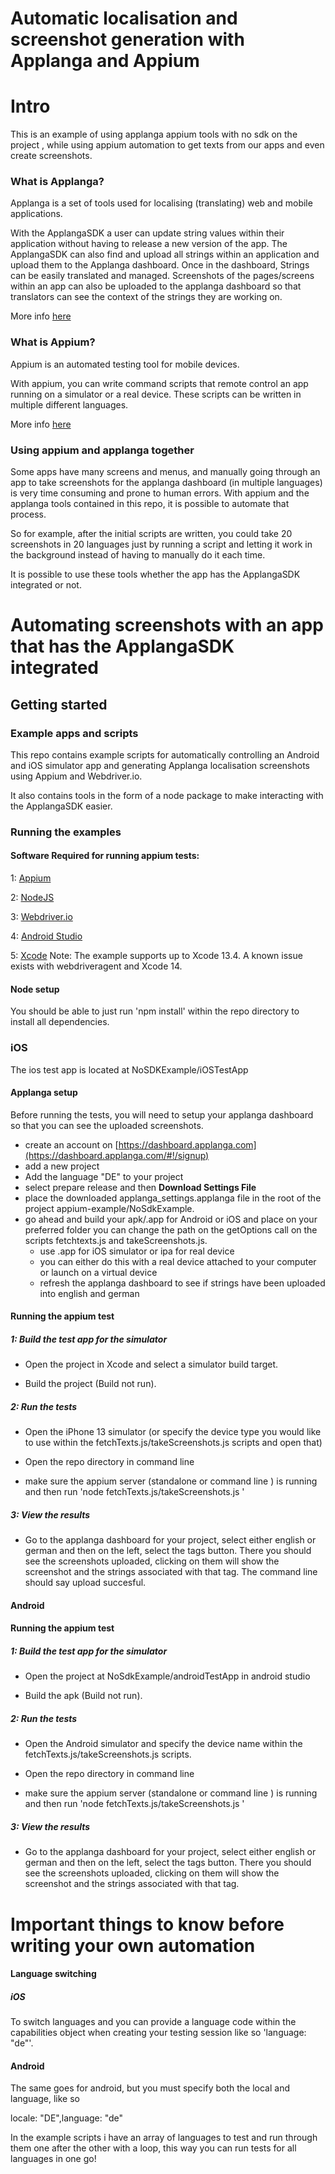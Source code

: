 # Automatic localisation and screenshot generation with Applanga and Appium

# Intro
This is an example of using applanga appium tools with no sdk on the project , while using appium automation to get texts from our apps and even create screenshots.

### What is Applanga?
Applanga is a set of tools used for localising (translating) web and mobile applications. 

With the ApplangaSDK a user can update string values within their application without having to release a new version of the app. The ApplangaSDK can also find and upload all strings within an application and upload them to the Applanga dashboard. Once in the dashboard, Strings can be easily translated and managed. Screenshots of the pages/screens within an app can also be uploaded to the applanga dashboard so that translators can see the context of the strings they are working on. 

More info [here](https://www.applanga.com/)

### What is Appium?

Appium is an automated testing tool for mobile devices. 

With appium, you can write command scripts that remote control an app running on a simulator or a real device. These scripts can be written in multiple different languages.

More info [here](http://appium.io/)


### Using appium and applanga together

Some apps have many screens and menus, and manually going through an app to take screenshots for the applanga dashboard (in multiple languages) is very time consuming and prone to human errors. With appium and the applanga tools contained in this repo, it is possible to automate that process. 

So for example, after the initial scripts are written, you could take 20 screenshots in 20 languages just by running a script and letting it work in the background instead of having to manually do it each time.

It is possible to use these tools whether the app has the ApplangaSDK integrated or not.

# Automating screenshots with an app that has the ApplangaSDK integrated

## Getting started

### Example apps and scripts

This repo contains example scripts for automatically controlling an Android and iOS simulator app and generating Applanga localisation screenshots using Appium and Webdriver.io.

It also contains tools in the form of a node package to make interacting with the ApplangaSDK easier.

### Running the examples

#### Software Required for running appium tests:

1: [Appium](http://appium.io/docs/en/about-appium/getting-started/)

2: [NodeJS](https://nodejs.org/en/download/)

3: [Webdriver.io](https://webdriver.io/)

4: [Android Studio](https://developer.android.com/studio)

5: [Xcode](https://apps.apple.com/us/app/xcode/id497799835?mt=12) Note: The example supports up to Xcode 13.4. A known issue exists with webdriveragent and Xcode 14.

#### Node setup

You should be able to just run 'npm install' within the repo directory to install all dependencies.


### iOS

The ios test app is located at NoSDKExample/iOSTestApp

#### Applanga setup

Before running the tests, you will need to setup your applanga dashboard so that you can see the uploaded screenshots.

* create an account on [https://dashboard.applanga.com](https://dashboard.applanga.com/#!/signup)
* add a new project 
* Add the language "DE" to your project
* select prepare release and then **Download Settings File** 
* place the downloaded applanga_settings.applanga file in the root of the project appium-example/NoSdkExample. 
* go ahead and build your apk/.app for Android or iOS and place on your preferred folder you can change the path on the getOptions call on the scripts fetchtexts.js and takeScreenshots.js.
	* use .app for iOS simulator or ipa for real device
	* you can either do this with a real device attached to your computer or launch on a virtual device
	* refresh the applanga dashboard to see if strings have been uploaded into english and german

#### Running the appium test

##### 1: Build the test app for the simulator

* Open the project in Xcode and select a simulator build target.

* Build the project (Build not run).

##### 2: Run the tests

* Open the iPhone 13 simulator (or specify the device type you would like to use within the fetchTexts.js/takeScreenshots.js scripts and open that)

* Open the repo directory in command line

* make sure the appium server (standalone or command line ) is running and then run 'node fetchTexts.js/takeScreenshots.js '

##### 3: View the results

* Go to the applanga dashboard for your project, select either english or german and then on the left, select the tags button. There you should see the screenshots uploaded, clicking on them will show the screenshot and the strings associated with that tag. The command line should say upload succesful.

#### Android

#### Running the appium test

##### 1: Build the test app for the simulator

* Open the project at NoSdkExample/androidTestApp in android studio

* Build the apk (Build not run).

##### 2: Run the tests

* Open the Android simulator and specify the device name within the fetchTexts.js/takeScreenshots.js  scripts.

* Open the repo directory in command line

* make sure the appium server (standalone or command line ) is running and then run 'node fetchTexts.js/takeScreenshots.js '

##### 3: View the results

* Go to the applanga dashboard for your project, select either english or german and then on the left, select the tags button. There you should see the screenshots uploaded, clicking on them will show the screenshot and the strings associated with that tag.

# Important things to know before writing your own automation

#### Language switching 

##### iOS

To switch languages and you can provide a language code within the capabilities object when creating your testing session like so 'language: "de"'.

#### Android

The same goes for android, but you must specify both the local and language, like so 

locale: "DE",language: "de"

In the example scripts i have an array of languages to test and run through them one after the other with a loop, this way you can run tests for all languages in one go!





